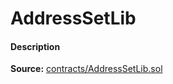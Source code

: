 # AddressSetLib

#### Description

**Source:** [contracts/AddressSetLib.sol](https://github.com/perifinance/peri-finance/blob/master/contracts/AddressSetLib.sol)

